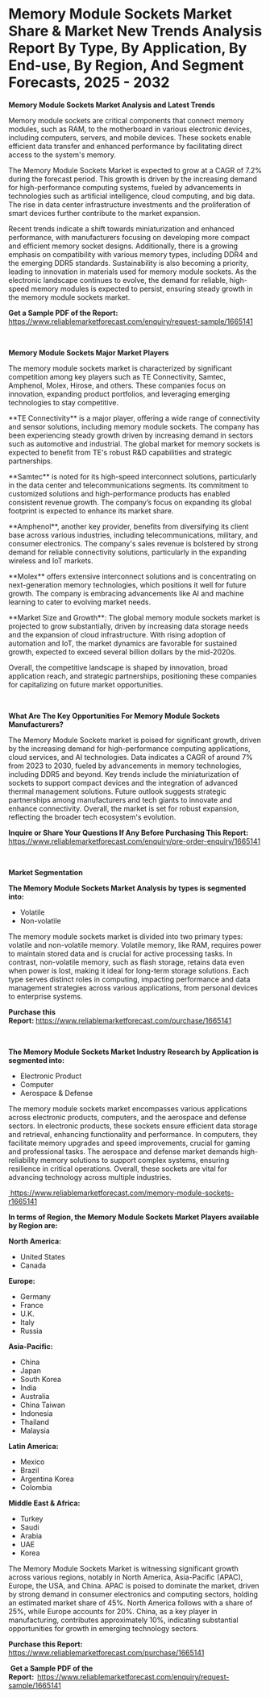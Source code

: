 <p><h1>Memory Module Sockets Market Share & Market New Trends Analysis Report By Type, By Application, By End-use, By Region, And Segment Forecasts, 2025 - 2032</h1></p><p><strong>Memory Module Sockets Market Analysis and Latest Trends</strong></p>
<p><p>Memory module sockets are critical components that connect memory modules, such as RAM, to the motherboard in various electronic devices, including computers, servers, and mobile devices. These sockets enable efficient data transfer and enhanced performance by facilitating direct access to the system's memory.</p><p>The Memory Module Sockets Market is expected to grow at a CAGR of 7.2% during the forecast period. This growth is driven by the increasing demand for high-performance computing systems, fueled by advancements in technologies such as artificial intelligence, cloud computing, and big data. The rise in data center infrastructure investments and the proliferation of smart devices further contribute to the market expansion.</p><p>Recent trends indicate a shift towards miniaturization and enhanced performance, with manufacturers focusing on developing more compact and efficient memory socket designs. Additionally, there is a growing emphasis on compatibility with various memory types, including DDR4 and the emerging DDR5 standards. Sustainability is also becoming a priority, leading to innovation in materials used for memory module sockets. As the electronic landscape continues to evolve, the demand for reliable, high-speed memory modules is expected to persist, ensuring steady growth in the memory module sockets market.</p></p>
<p><strong>Get a Sample PDF of the Report:&nbsp;</strong> <a href="https://www.reliablemarketforecast.com/enquiry/request-sample/1665141?utm_campaign=1840&utm_medium=2&utm_source=Github&utm_content=ia&utm_term=17042025&utm_id=memory-module-sockets">https://www.reliablemarketforecast.com/enquiry/request-sample/1665141</a></p>
<p>&nbsp;</p>
<p><strong>Memory Module Sockets Major Market Players</strong></p>
<p><p>The memory module sockets market is characterized by significant competition among key players such as TE Connectivity, Samtec, Amphenol, Molex, Hirose, and others. These companies focus on innovation, expanding product portfolios, and leveraging emerging technologies to stay competitive.</p><p>**TE Connectivity** is a major player, offering a wide range of connectivity and sensor solutions, including memory module sockets. The company has been experiencing steady growth driven by increasing demand in sectors such as automotive and industrial. The global market for memory sockets is expected to benefit from TE's robust R&D capabilities and strategic partnerships.</p><p>**Samtec** is noted for its high-speed interconnect solutions, particularly in the data center and telecommunications segments. Its commitment to customized solutions and high-performance products has enabled consistent revenue growth. The company’s focus on expanding its global footprint is expected to enhance its market share.</p><p>**Amphenol**, another key provider, benefits from diversifying its client base across various industries, including telecommunications, military, and consumer electronics. The company's sales revenue is bolstered by strong demand for reliable connectivity solutions, particularly in the expanding wireless and IoT markets.</p><p>**Molex** offers extensive interconnect solutions and is concentrating on next-generation memory technologies, which positions it well for future growth. The company is embracing advancements like AI and machine learning to cater to evolving market needs.</p><p>**Market Size and Growth**: The global memory module sockets market is projected to grow substantially, driven by increasing data storage needs and the expansion of cloud infrastructure. With rising adoption of automation and IoT, the market dynamics are favorable for sustained growth, expected to exceed several billion dollars by the mid-2020s.</p><p>Overall, the competitive landscape is shaped by innovation, broad application reach, and strategic partnerships, positioning these companies for capitalizing on future market opportunities.</p></p>
<p>&nbsp;</p>
<p><strong>What Are The Key Opportunities For Memory Module Sockets Manufacturers?</strong></p>
<p><p>The Memory Module Sockets market is poised for significant growth, driven by the increasing demand for high-performance computing applications, cloud services, and AI technologies. Data indicates a CAGR of around 7% from 2023 to 2030, fueled by advancements in memory technologies, including DDR5 and beyond. Key trends include the miniaturization of sockets to support compact devices and the integration of advanced thermal management solutions. Future outlook suggests strategic partnerships among manufacturers and tech giants to innovate and enhance connectivity. Overall, the market is set for robust expansion, reflecting the broader tech ecosystem's evolution.</p></p>
<p><strong>Inquire or Share Your Questions If Any Before Purchasing This Report:</strong> <a href="https://www.reliablemarketforecast.com/enquiry/pre-order-enquiry/1665141?utm_campaign=1840&utm_medium=2&utm_source=Github&utm_content=ia&utm_term=17042025&utm_id=memory-module-sockets">https://www.reliablemarketforecast.com/enquiry/pre-order-enquiry/1665141</a></p>
<p>&nbsp;</p>
<p><strong>Market Segmentation</strong></p>
<p><strong>The Memory Module Sockets Market Analysis by types is segmented into:</strong></p>
<p><ul><li>Volatile</li><li>Non-volatile</li></ul></p>
<p><p>The memory module sockets market is divided into two primary types: volatile and non-volatile memory. Volatile memory, like RAM, requires power to maintain stored data and is crucial for active processing tasks. In contrast, non-volatile memory, such as flash storage, retains data even when power is lost, making it ideal for long-term storage solutions. Each type serves distinct roles in computing, impacting performance and data management strategies across various applications, from personal devices to enterprise systems.</p></p>
<p><strong>Purchase this Report:&nbsp;</strong><a href="https://www.reliablemarketforecast.com/purchase/1665141?utm_campaign=1840&utm_medium=2&utm_source=Github&utm_content=ia&utm_term=17042025&utm_id=memory-module-sockets">https://www.reliablemarketforecast.com/purchase/1665141</a></p>
<p>&nbsp;</p>
<p><strong>The Memory Module Sockets Market Industry Research by Application is segmented into:</strong></p>
<p><ul><li>Electronic Product</li><li>Computer</li><li>Aerospace & Defense</li></ul></p>
<p><p>The memory module sockets market encompasses various applications across electronic products, computers, and the aerospace and defense sectors. In electronic products, these sockets ensure efficient data storage and retrieval, enhancing functionality and performance. In computers, they facilitate memory upgrades and speed improvements, crucial for gaming and professional tasks. The aerospace and defense market demands high-reliability memory solutions to support complex systems, ensuring resilience in critical operations. Overall, these sockets are vital for advancing technology across multiple industries.</p></p>
<p><a href="https://www.reliablemarketforecast.com/memory-module-sockets-r1665141?utm_campaign=1840&utm_medium=2&utm_source=Github&utm_content=ia&utm_term=17042025&utm_id=memory-module-sockets">&nbsp;https://www.reliablemarketforecast.com/memory-module-sockets-r1665141</a></p>
<p><strong>In terms of Region, the Memory Module Sockets Market Players available by Region are:</strong></p>
<p>
    <p> <strong> North America: </strong>
        <ul>
            <li>United States</li>
            <li>Canada</li>
        </ul>
        </p> 
    <p> <strong> Europe: </strong>
        <ul>
            <li>Germany</li>
            <li>France</li>
            <li>U.K.</li>
            <li>Italy</li>
            <li>Russia</li>
        </ul>
        </p> 
    <p> <strong> Asia-Pacific: </strong>
        <ul>
            <li>China</li>
            <li>Japan</li>
            <li>South Korea</li>
            <li>India</li>
            <li>Australia</li>
            <li>China Taiwan</li>
            <li>Indonesia</li>
            <li>Thailand</li>
            <li>Malaysia</li>
        </ul>
        </p> 
    <p> <strong> Latin America: </strong>
        <ul>
            <li>Mexico</li>
            <li>Brazil</li>
            <li>Argentina Korea</li>
            <li>Colombia</li>
        </ul>
        </p> 
    <p> <strong> Middle East & Africa: </strong>
        <ul>
            <li>Turkey</li>
            <li>Saudi</li>
            <li>Arabia</li>
            <li>UAE</li>
            <li>Korea</li>
        </ul>
    </p>
    </p>
<p><p>The Memory Module Sockets Market is witnessing significant growth across various regions, notably in North America, Asia-Pacific (APAC), Europe, the USA, and China. APAC is poised to dominate the market, driven by strong demand in consumer electronics and computing sectors, holding an estimated market share of 45%. North America follows with a share of 25%, while Europe accounts for 20%. China, as a key player in manufacturing, contributes approximately 10%, indicating substantial opportunities for growth in emerging technology sectors.</p></p>
<p><strong>Purchase this Report: </strong><a href="https://www.reliablemarketforecast.com/purchase/1665141?utm_campaign=1840&utm_medium=2&utm_source=Github&utm_content=ia&utm_term=17042025&utm_id=memory-module-sockets">https://www.reliablemarketforecast.com/purchase/1665141</a></p>
<p>&nbsp;<strong>Get a Sample PDF of the Report:&nbsp;&nbsp;</strong><a href="https://www.reliablemarketforecast.com/enquiry/request-sample/1665141?utm_campaign=1840&utm_medium=2&utm_source=Github&utm_content=ia&utm_term=17042025&utm_id=memory-module-sockets">https://www.reliablemarketforecast.com/enquiry/request-sample/1665141</a></p>
<p><strong></strong></p>
<p><p></p><p></p><p></p></p>